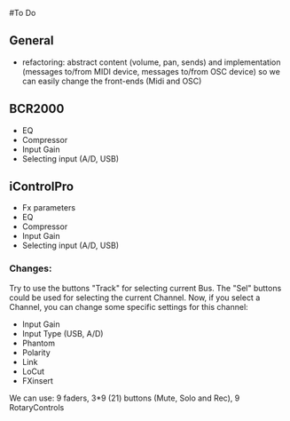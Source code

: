 #To Do

## General
- refactoring: abstract content (volume, pan, sends) and implementation (messages to/from MIDI device, messages to/from OSC device) so we can easily change the front-ends (Midi and OSC)

## BCR2000
- EQ
- Compressor
- Input Gain
- Selecting input (A/D, USB)

## iControlPro
- Fx parameters
- EQ
- Compressor
- Input Gain
- Selecting input (A/D, USB)

### Changes:
Try to use the buttons "Track" for selecting current Bus. The "Sel" buttons could be used for selecting the current Channel.
Now, if you select a Channel, you can change some specific settings for this channel:
- Input Gain
- Input Type (USB, A/D)
- Phantom
- Polarity
- Link
- LoCut
- FXinsert

We can use: 9 faders, 3\*9 (21) buttons (Mute, Solo and Rec), 9 RotaryControls


